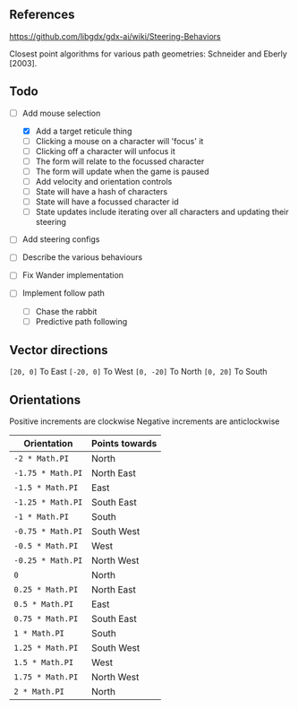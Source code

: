 ## References

https://github.com/libgdx/gdx-ai/wiki/Steering-Behaviors

Closest point algorithms for various path geometries:
Schneider and Eberly [2003].

## Todo

- [ ] Add mouse selection

  - [x] Add a target reticule thing
  - [ ] Clicking a mouse on a character will 'focus' it
  - [ ] Clicking off a character will unfocus it
  - [ ] The form will relate to the focussed character
  - [ ] The form will update when the game is paused
  - [ ] Add velocity and orientation controls
  - [ ] State will have a hash of characters
  - [ ] State will have a focussed character id
  - [ ] State updates include iterating over all characters and updating their steering

- [ ] Add steering configs
- [ ] Describe the various behaviours
- [ ] Fix Wander implementation
- [ ] Implement follow path
  - [ ] Chase the rabbit
  - [ ] Predictive path following

## Vector directions

`[20, 0]` To East
`[-20, 0]` To West
`[0, -20]` To North
`[0, 20]` To South

## Orientations

Positive increments are clockwise
Negative increments are anticlockwise

| Orientation       | Points towards |
| ----------------- | -------------- |
| `-2 * Math.PI`    | North          |
| `-1.75 * Math.PI` | North East     |
| `-1.5 * Math.PI`  | East           |
| `-1.25 * Math.PI` | South East     |
| `-1 * Math.PI`    | South          |
| `-0.75 * Math.PI` | South West     |
| `-0.5 * Math.PI`  | West           |
| `-0.25 * Math.PI` | North West     |
| `0`               | North          |
| `0.25 * Math.PI`  | North East     |
| `0.5 * Math.PI`   | East           |
| `0.75 * Math.PI`  | South East     |
| `1 * Math.PI`     | South          |
| `1.25 * Math.PI`  | South West     |
| `1.5 * Math.PI`   | West           |
| `1.75 * Math.PI`  | North West     |
| `2 * Math.PI`     | North          |

